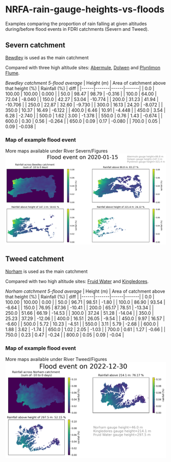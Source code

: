 # NRFA-rain-gauge-heights-vs-floods
Examples comparing the proportion of rain falling at given altitudes during/before flood events in FDRI catchments (Severn and Tweed).

## Severn catchment
[Bewdley](https://nrfa.ceh.ac.uk/data/station/info/54001) is used as the main catchment

Compared with three high altitude sites: [Abermule](https://nrfa.ceh.ac.uk/data/station/info/54014), [Dolwen](https://nrfa.ceh.ac.uk/data/station/info/54080) and [Plynlimon Flume](https://nrfa.ceh.ac.uk/data/station/info/54022).

*Bewdley catchment 5-flood average*
| Height (m) |	Area of catchment above that height (%)	| Rainfall (%) | diff |
|------|-------|------|-------|
| 0.0 | 100.00 | 100.00 | 0.000 |
| 50.0 | 98.47 | 98.79 | -0.316 |
| 100.0 | 64.00 | 72.04 | -8.040 |
| 150.0 | 42.27 | 53.04 | -10.774 |
| 200.0 | 31.23 | 41.94 | -10.706 |
| 250.0 | 22.87 | 32.60 | -9.730 |
| 300.0 | 16.13 | 24.20 | -8.072 |
| 350.0 | 10.37 | 16.49 | -6.122 |
| 400.0 | 6.46 | 10.91 | -4.448 |
| 450.0 | 3.54 | 6.28 |	-2.740 |
| 500.0 | 1.62 | 3.00 |	-1.378 |
| 550.0 | 0.76 | 1.43 |	-0.674 |
| 600.0 | 0.30 | 0.56 |	-0.264 |
| 650.0 | 0.09 | 0.17 |	-0.080 |
| 700.0 | 0.05 | 0.09 |	-0.038 |

### Map of example flood event
More maps available under River Severn/Figures
![bewdley_20200115_flood](River%20Severn/Figures/bewdley_2020_01_15_10d_prop_rain.png "Example flood event")


## Tweed catchment
[Norham](https://nrfa.ceh.ac.uk/data/station/info/21009) is used as the main catchment

Compared with two high altitude sites: [Fruid Water](https://nrfa.ceh.ac.uk/data/station/info/21001) and [Kingledores](https://nrfa.ceh.ac.uk/data/station/info/21014).

*Norham catchment 5-flood average*
| Height (m) |	Area of catchment above that height (%)	| Rainfall (%) | diff |
|------|-------|------|-------|
| 0.0 | 100.00 | 100.00 | 0.00 |
| 50.0 | 96.71 | 98.51 | -1.80 |
| 100.0 | 86.90 | 93.54 | -6.64 |
| 150.0 | 76.95 | 87.36 | -10.41 |
| 200.0 | 65.17 | 78.51 | -13.34 |
| 250.0 | 51.66 | 66.19 | -14.53 |
| 300.0 | 37.24 | 51.28 | -14.04 |
| 350.0 | 25.23 | 37.29 | -12.06 |
| 400.0 | 16.51 | 26.05 | -9.54 |
| 450.0 | 9.97 | 16.57 | -6.60 |
| 500.0 | 5.72 | 10.23 | -4.51 |
| 550.0 | 3.11 | 5.79 |	-2.68 |
| 600.0 | 1.88 | 3.62 |	-1.74 |
| 650.0 | 1.02 | 2.05 |	-1.03 |
| 700.0 | 0.61 | 1.27 |	-0.66 |
| 750.0 | 0.23 | 0.47 |	-0.24 |
| 800.0 | 0.05 | 0.09 |	-0.04 |

### Map of example flood event
More maps available under River Tweed/Figures
![norham_20221230_flood](River%20Tweed/Figures/norham_2022_12_30_10d_prop_rain.png "Example flood event")
